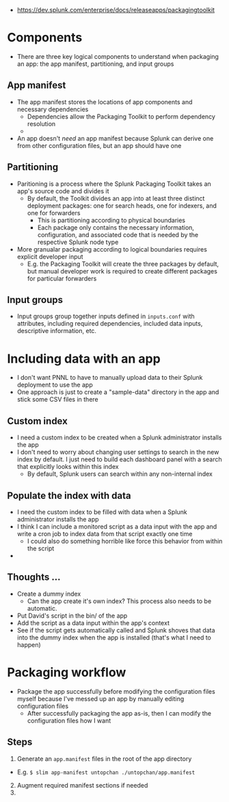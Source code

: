 - https://dev.splunk.com/enterprise/docs/releaseapps/packagingtoolkit
# Components
- There are three key logical components to understand when packaging an app: the app manifest, partitioning, and input groups
## App manifest
- The app manifest stores the locations of app components and necessary dependencies
  - Dependencies allow the Packaging Toolkit to perform dependency resolution
  - 
- An app doesn't *need* an app manifest because Splunk can derive one from other configuration files, but an app should have one
## Partitioning
- Paritioning is a process where the Splunk Packaging Toolkit takes an app's source code and divides it
  - By default, the Toolkit divides an app into at least three distinct deployment packages: one for search heads, one for indexers, and one for
    forwarders
    - This is partitioning according to physical boundaries 
    - Each package only contains the necessary information, configuration, and associated code that is needed by the respective Splunk node type
- More granualar packaging according to logical boundaries requires explicit developer input
  - E.g. the Packaging Toolkit will create the three packages by default, but manual developer work is required to create different packages for
    particular forwarders
## Input groups
- Input groups group together inputs defined in `inputs.conf` with attributes, including required dependencies, included data inputs, descriptive
  information, etc.
# Including data with an app
- I don't want PNNL to have to manually upload data to their Splunk deployment to use the app
- One approach is just to create a "sample-data" directory in the app and stick some CSV files in there
## Custom index
- I need a custom index to be created when a Splunk administrator installs the app
- I don't need to worry about changing user settings to search in the new index by default. I just need to build each dashboard panel with a search
  that explicitly looks within this index
  - By default, Splunk users can search within any non-internal index
## Populate the index with data
- I need the custom index to be filled with data when a Splunk administrator installs the app
- I think I can include a monitored script as a data input with the app and write a cron job to index data from that script exactly one time 
  - I could also do something horrible like force this behavior from within the script
- 


## Thoughts ...
- Create a dummy index
  - Can the app create it's own index? This process also needs to be automatic. 
- Put David's script in the bin/ of the app
- Add the script as a data input within the app's context
- See if the script gets automatically called and Splunk shoves that data into the dummy index when the app is installed (that's what I need to happen)


# Packaging workflow
- Package the app successfully before modifying the configuration files myself because I've messed up an app by manually editing configuration files
  - After successfully packaging the app as-is, then I can modify the configuration files how I want
## Steps
1. Generate an `app.manifest` files in the root of the app directory
  - E.g. `$ slim app-manifest untopchan ./untopchan/app.manifest`
2. Augment required manifest sections if needed
3. 